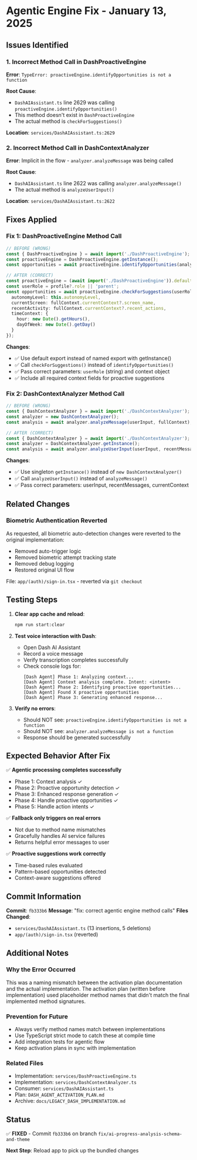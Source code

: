 # Agentic Engine Fix - January 13, 2025

## Issues Identified

### 1. Incorrect Method Call in DashProactiveEngine
**Error**: `TypeError: proactiveEngine.identifyOpportunities is not a function`

**Root Cause**: 
- `DashAIAssistant.ts` line 2629 was calling `proactiveEngine.identifyOpportunities()`
- This method doesn't exist in `DashProactiveEngine`
- The actual method is `checkForSuggestions()`

**Location**: `services/DashAIAssistant.ts:2629`

### 2. Incorrect Method Call in DashContextAnalyzer
**Error**: Implicit in the flow - `analyzer.analyzeMessage` was being called

**Root Cause**:
- `DashAIAssistant.ts` line 2622 was calling `analyzer.analyzeMessage()`
- The actual method is `analyzeUserInput()`

**Location**: `services/DashAIAssistant.ts:2622`

## Fixes Applied

### Fix 1: DashProactiveEngine Method Call
```typescript
// BEFORE (WRONG)
const { DashProactiveEngine } = await import('./DashProactiveEngine');
const proactiveEngine = DashProactiveEngine.getInstance();
const opportunities = await proactiveEngine.identifyOpportunities(analysis, this.userProfile);

// AFTER (CORRECT)
const proactiveEngine = (await import('./DashProactiveEngine')).default;
const userRole = profile?.role || 'parent';
const opportunities = await proactiveEngine.checkForSuggestions(userRole, {
  autonomyLevel: this.autonomyLevel,
  currentScreen: fullContext.currentContext?.screen_name,
  recentActivity: fullContext.currentContext?.recent_actions,
  timeContext: {
    hour: new Date().getHours(),
    dayOfWeek: new Date().getDay()
  }
});
```

**Changes**:
- ✅ Use default export instead of named export with getInstance()
- ✅ Call `checkForSuggestions()` instead of `identifyOpportunities()`
- ✅ Pass correct parameters: `userRole` (string) and context object
- ✅ Include all required context fields for proactive suggestions

### Fix 2: DashContextAnalyzer Method Call
```typescript
// BEFORE (WRONG)
const { DashContextAnalyzer } = await import('./DashContextAnalyzer');
const analyzer = new DashContextAnalyzer();
const analysis = await analyzer.analyzeMessage(userInput, fullContext);

// AFTER (CORRECT)
const { DashContextAnalyzer } = await import('./DashContextAnalyzer');
const analyzer = DashContextAnalyzer.getInstance();
const analysis = await analyzer.analyzeUserInput(userInput, recentMessages, fullContext.currentContext);
```

**Changes**:
- ✅ Use singleton `getInstance()` instead of `new DashContextAnalyzer()`
- ✅ Call `analyzeUserInput()` instead of `analyzeMessage()`
- ✅ Pass correct parameters: userInput, recentMessages, currentContext

## Related Changes

### Biometric Authentication Reverted
As requested, all biometric auto-detection changes were reverted to the original implementation:
- Removed auto-trigger logic
- Removed biometric attempt tracking state
- Removed debug logging
- Restored original UI flow

File: `app/(auth)/sign-in.tsx` - reverted via `git checkout`

## Testing Steps

1. **Clear app cache and reload**:
   ```bash
   npm run start:clear
   ```

2. **Test voice interaction with Dash**:
   - Open Dash AI Assistant
   - Record a voice message
   - Verify transcription completes successfully
   - Check console logs for:
     ```
     [Dash Agent] Phase 1: Analyzing context...
     [Dash Agent] Context analysis complete. Intent: <intent>
     [Dash Agent] Phase 2: Identifying proactive opportunities...
     [Dash Agent] Found X proactive opportunities
     [Dash Agent] Phase 3: Generating enhanced response...
     ```

3. **Verify no errors**:
   - Should NOT see: `proactiveEngine.identifyOpportunities is not a function`
   - Should NOT see: `analyzer.analyzeMessage is not a function`
   - Response should be generated successfully

## Expected Behavior After Fix

✅ **Agentic processing completes successfully**
- Phase 1: Context analysis ✓
- Phase 2: Proactive opportunity detection ✓
- Phase 3: Enhanced response generation ✓
- Phase 4: Handle proactive opportunities ✓
- Phase 5: Handle action intents ✓

✅ **Fallback only triggers on real errors**
- Not due to method name mismatches
- Gracefully handles AI service failures
- Returns helpful error messages to user

✅ **Proactive suggestions work correctly**
- Time-based rules evaluated
- Pattern-based opportunities detected
- Context-aware suggestions offered

## Commit Information

**Commit**: `fb333b6`
**Message**: "fix: correct agentic engine method calls"
**Files Changed**: 
- `services/DashAIAssistant.ts` (13 insertions, 5 deletions)
- `app/(auth)/sign-in.tsx` (reverted)

## Additional Notes

### Why the Error Occurred
This was a naming mismatch between the activation plan documentation and the actual implementation. The activation plan (written before implementation) used placeholder method names that didn't match the final implemented method signatures.

### Prevention for Future
- Always verify method names match between implementations
- Use TypeScript strict mode to catch these at compile time
- Add integration tests for agentic flow
- Keep activation plans in sync with implementation

### Related Files
- Implementation: `services/DashProactiveEngine.ts`
- Implementation: `services/DashContextAnalyzer.ts`
- Consumer: `services/DashAIAssistant.ts`
- Plan: `DASH_AGENT_ACTIVATION_PLAN.md`
- Archive: `docs/LEGACY_DASH_IMPLEMENTATION.md`

## Status
✅ **FIXED** - Commit `fb333b6` on branch `fix/ai-progress-analysis-schema-and-theme`

**Next Step**: Reload app to pick up the bundled changes
